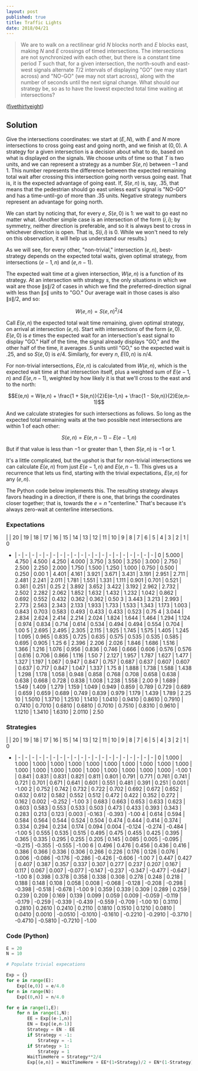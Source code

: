 ```yaml
---
layout: post
published: true
title: Traffic Lights
date: 2018/04/21
---
```


>We are to walk on a rectilinear grid $N$ blocks north and $E$ blocks east, making $N$ and $E$ crossings of timed intersections. The intersections are not synchronized with each other, but there is a constant time period $T$ such that, for a given intersection, the north-south and east-west signals alternate $T/2$ intervals of displaying "GO" (we may start across) and "NO-GO" (we may not start across), along with the number of seconds until the next signal change.  What should our strategy be, so as to have the lowest expected total time waiting at intersections?

<!--more-->

([fivethirtyeight](https://fivethirtyeight.com/features/how-to-cross-the-street/))

## Solution

Give the intersections coordinates: we start at $(E,N)$, with $E$ and $N$ more intersections to cross going east and going north, and we finish at $(0,0)$.  A strategy for a given intersection is a decision about what to do, based on what is displayed on the signals.  We choose units of time so that $T$ is two units, and we can represent a strategy as a number $S(e,n)$ between $-1$ and $1$. This number represents the difference between the expected remaining total wait after crossing this intersection going north versus going east. That is, it is the expected advantage of going east.  If, $S(e,n)$ is, say, $.35$, that means that the pedestrian should go east unless east's signal is "NO-GO" and has a time-until-go of more than $.35$ units.  Negative strategy numbers represent an advantage for going north.

We can start by noticing that, for every $e$, $S(e,0)$ is $1$: we wait to go east no matter what. (Another simple case is an intersection of the form $(i,i)$; by symmetry, neither direction is preferable, and so it is always best to cross in whichever direction is open.  That is, $S(i,i)$ is $0$. While we won't need to rely on this observation, it will help us understand our results.)

As we will see, for every other, "non-trivial," intersection $(e,n)$, best-strategy depends on the expected total waits, given optimal strategy, from intersections $(e-1,n)$ and $(e,n-1)$.

The expected wait time _at_ a given intersection, $W(e,n)$ is a function of its strategy.  At an intersection with strategy $s$, the only situations in which we wait are those $\|s\|/2$ of cases in which we find the preferred-direction signal with less than $\|s\|$ units to "GO."  Our average wait in those cases is also $\|s\|/2$, and so:

$$W(e,n) = S(e,n)^2/4$$

Call $E(e,n)$ the expected total wait time remaining, given optimal strategy, on arrival at intersection $(e,n)$.  Start with intersections of the form $(e,0)$.  $E(e,0)$ is $e$ times the expected wait for an intersection's east signal to display "GO."  Half of the time, the signal already displays "GO," and the other half of the time, it averages $.5$ units until "GO," so the expected wait is $.25$, and so $S(e,0)$ is $e/4$. Similarly, for every $n$, $E(0,n)$ is $n/4$. 

For non-trivial intersections, $E(e,n)$ is calculated from $W(e,n)$, which is the expected wait time at that intersection itself, plus a weighted sum of $E(e-1,n)$ and $E(e,n-1)$, weighted by how likely it is that we'll cross to the east and to the north:

$$E(e,n) = W(e,n) + \frac{1 + S(e,n)}{2}E(e-1,n) + \frac{1 - S(e,n)}{2}E(e,n-1)$$

And we calculate strategies for such intersections as follows. So long as the expected total remaining waits at the two possible next intersections are within $1$ of each other:

$$S(e,n) = E(e,n-1) - E(e-1,n)$$

But if that value is less than $-1$ or greater than $1$, then $S(e,n)$ is $-1$ or $1$.

It's a little complicated, but the upshot is that for non-trivial intersections we can calculate $E(e,n)$ from just $E(e-1,n)$ and $E(e,n-1)$.  This gives us a recurrence that lets us find, starting with the trivial expectations, $E(e,n)$ for any $(e,n)$.

The Python code below implements this.  The resulting strategy always favors heading in a direction, if there is one, that brings the coordinates closer together; that is, towards the $e = n$ "centerline." That's because it's always zero-wait at centerline intersections.


### Expectations

 | | 20 | 19 | 18 | 17 | 16 | 15 | 14 | 13 | 12 | 11 | 10 | 9 | 8 | 7 | 6 | 5 | 4 | 3 | 2 | 1 | 0
 - |  - |  - |  - |  - |  - |  - |  - |  - |  - |  - |  - |  - |  - |  - |  - |  - |  - |  - |  - |  - | 
0 | 5.000 | 4.750 | 4.500 | 4.250 | 4.000 | 3.750 | 3.500 | 3.250 | 3.000 | 2.750 | 2.500 | 2.250 | 2.000 | 1.750 | 1.500 | 1.250 | 1.000 | 0.750 | 0.500 | 0.250 | 0.00
1 | 4.401 | 4.161 | 3.921 | 3.671 | 3.431 | 3.191 | 2.951 | 2.711 | 2.481 | 2.241 | 2.011 | 1.781 | 1.551 | 1.331 | 1.111 | 0.901 | 0.701 | 0.521 | 0.361 | 0.251 | 0.25
2 | 3.892 | 3.652 | 3.422 | 3.192 | 2.962 | 2.732 | 2.502 | 2.282 | 2.062 | 1.852 | 1.632 | 1.432 | 1.232 | 1.042 | 0.862 | 0.692 | 0.552 | 0.432 | 0.362 | 0.362 | 0.50
3 | 3.443 | 3.213 | 2.993 | 2.773 | 2.563 | 2.343 | 2.133 | 1.933 | 1.733 | 1.533 | 1.343 | 1.173 | 1.003 | 0.843 | 0.703 | 0.583 | 0.493 | 0.433 | 0.433 | 0.523 | 0.75
4 | 3.044 | 2.834 | 2.624 | 2.414 | 2.214 | 2.024 | 1.824 | 1.644 | 1.464 | 1.294 | 1.124 | 0.974 | 0.834 | 0.714 | 0.614 | 0.534 | 0.494 | 0.494 | 0.554 | 0.704 | 1.00
5 | 2.695 | 2.495 | 2.305 | 2.115 | 1.925 | 1.745 | 1.575 | 1.405 | 1.245 | 1.095 | 0.965 | 0.835 | 0.725 | 0.635 | 0.575 | 0.535 | 0.535 | 0.585 | 0.695 | 0.905 | 1.25
6 | 2.396 | 2.206 | 2.026 | 1.846 | 1.686 | 1.516 | 1.366 | 1.216 | 1.076 | 0.956 | 0.836 | 0.746 | 0.666 | 0.606 | 0.576 | 0.576 | 0.616 | 0.706 | 0.866 | 1.116 | 1.50
7 | 2.127 | 1.957 | 1.787 | 1.627 | 1.477 | 1.327 | 1.197 | 1.067 | 0.947 | 0.847 | 0.757 | 0.687 | 0.637 | 0.607 | 0.607 | 0.637 | 0.717 | 0.847 | 1.047 | 1.337 | 1.75
8 | 1.888 | 1.738 | 1.588 | 1.438 | 1.298 | 1.178 | 1.058 | 0.948 | 0.858 | 0.768 | 0.708 | 0.658 | 0.638 | 0.638 | 0.668 | 0.728 | 0.838 | 1.008 | 1.238 | 1.558 | 2.00
9 | 1.689 | 1.549 | 1.409 | 1.279 | 1.159 | 1.049 | 0.949 | 0.859 | 0.789 | 0.729 | 0.689 | 0.659 | 0.659 | 0.689 | 0.749 | 0.839 | 0.979 | 1.179 | 1.439 | 1.789 | 2.25
10 | 1.5010 | 1.3710 | 1.2510 | 1.1410 | 1.0410 | 0.9410 | 0.8610 | 0.7910 | 0.7410 | 0.7010 | 0.6810 | 0.6810 | 0.7010 | 0.7510 | 0.8310 | 0.9610 | 1.1210 | 1.3410 | 1.6310 | 2.0110 | 2.50

### Strategies

 | | 20 | 19 | 18 | 17 | 16 | 15 | 14 | 13 | 12 | 11 | 10 | 9 | 8 | 7 | 6 | 5 | 4 | 3 | 2 | 1 | 0
 - |  - |  - |  - |  - |  - |  - |  - |  - |  - |  - |  - |  - |  - |  - |  - |  - |  - |  - |  - |  - | 
0 | 1.000 | 1.000 | 1.000 | 1.000 | 1.000 | 1.000 | 1.000 | 1.000 | 1.000 | 1.000 | 1.000 | 1.000 | 1.000 | 1.000 | 1.000 | 1.000 | 1.000 | 1.000 | 1.000 | 1.000 | -1.00
1 | 0.841 | 0.831 | 0.831 | 0.821 | 0.811 | 0.801 | 0.791 | 0.771 | 0.761 | 0.741 | 0.721 | 0.701 | 0.671 | 0.641 | 0.601 | 0.551 | 0.481 | 0.391 | 0.251 | 0.001 | -1.00
2 | 0.752 | 0.742 | 0.732 | 0.722 | 0.702 | 0.692 | 0.672 | 0.652 | 0.632 | 0.612 | 0.582 | 0.552 | 0.512 | 0.472 | 0.422 | 0.352 | 0.272 | 0.162 | 0.002 | -0.252 | -1.00
3 | 0.683 | 0.663 | 0.653 | 0.633 | 0.623 | 0.603 | 0.583 | 0.553 | 0.533 | 0.503 | 0.473 | 0.433 | 0.393 | 0.343 | 0.283 | 0.213 | 0.123 | 0.003 | -0.163 | -0.393 | -1.00
4 | 0.614 | 0.594 | 0.584 | 0.564 | 0.544 | 0.524 | 0.504 | 0.474 | 0.444 | 0.414 | 0.374 | 0.334 | 0.294 | 0.234 | 0.174 | 0.094 | 0.004 | -0.124 | -0.274 | -0.484 | -1.00
5 | 0.555 | 0.535 | 0.515 | 0.495 | 0.475 | 0.455 | 0.425 | 0.395 | 0.365 | 0.335 | 0.295 | 0.255 | 0.205 | 0.145 | 0.085 | 0.005 | -0.095 | -0.215 | -0.355 | -0.555 | -1.00
6 | 0.496 | 0.476 | 0.456 | 0.436 | 0.416 | 0.386 | 0.366 | 0.336 | 0.306 | 0.266 | 0.226 | 0.176 | 0.126 | 0.076 | 0.006 | -0.086 | -0.176 | -0.286 | -0.426 | -0.606 | -1.00
7 | 0.447 | 0.427 | 0.407 | 0.387 | 0.357 | 0.337 | 0.307 | 0.277 | 0.237 | 0.207 | 0.167 | 0.117 | 0.067 | 0.007 | -0.077 | -0.147 | -0.237 | -0.347 | -0.477 | -0.647 | -1.00
8 | 0.398 | 0.378 | 0.358 | 0.338 | 0.308 | 0.278 | 0.248 | 0.218 | 0.188 | 0.148 | 0.108 | 0.058 | 0.008 | -0.068 | -0.128 | -0.208 | -0.298 | -0.398 | -0.518 | -0.678 | -1.00
9 | 0.359 | 0.339 | 0.309 | 0.289 | 0.259 | 0.239 | 0.209 | 0.169 | 0.139 | 0.099 | 0.059 | 0.009 | -0.059 | -0.119 | -0.179 | -0.259 | -0.339 | -0.439 | -0.559 | -0.709 | -1.00
10 | 0.3110 | 0.2810 | 0.2610 | 0.2410 | 0.2110 | 0.1810 | 0.1510 | 0.1210 | 0.0810 | 0.0410 | 0.0010 | -0.0510 | -0.1010 | -0.1610 | -0.2210 | -0.2910 | -0.3710 | -0.4710 | -0.5810 | -0.7210 | -1.00

### Code (Python)

```python
E = 20
N = 10

# Populate trivial expecations

Exp = {}
for e in range(E):
    Exp[(e,0)] = e/4.0
for n in range(N):
    Exp[(0,n)] = n/4.0

for e in range(1,E):
    for n in range(1,N):
        EE = Exp[(e-1,n)]
        EN = Exp[(e,n-1)]
        Strategy = EN - EE
        if Strategy < -1:
            Strategy = -1
        if Strategy > 1:
            Strategy = 1
        WaitTimeHere = Strategy**2/4
        Exp[(e,n)] = WaitTimeHere + EE*(1+Strategy)/2 + EN*(1-Strategy)/2
```

<br>